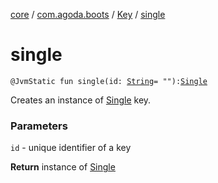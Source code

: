 [core](../../index.md) / [com.agoda.boots](../index.md) / [Key](index.md) / [single](./single.md)

# single

`@JvmStatic fun single(id: `[`String`](https://kotlinlang.org/api/latest/jvm/stdlib/kotlin/-string/index.html)` = ""): `[`Single`](-single/index.md)

Creates an instance of [Single](-single/index.md) key.

### Parameters

`id` - unique identifier of a key

**Return**
instance of [Single](-single/index.md)

